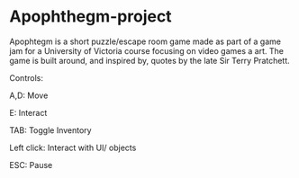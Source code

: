 # Apophthegm-project

Apophtegm is a short puzzle/escape room game made as part of a game jam for a University of Victoria course focusing on video games a art.
The game is built around, and inspired by, quotes by the late Sir Terry Pratchett.

Controls:

A,D:   Move

E: Interact

TAB: Toggle Inventory

Left click: Interact with UI/ objects

ESC: Pause
